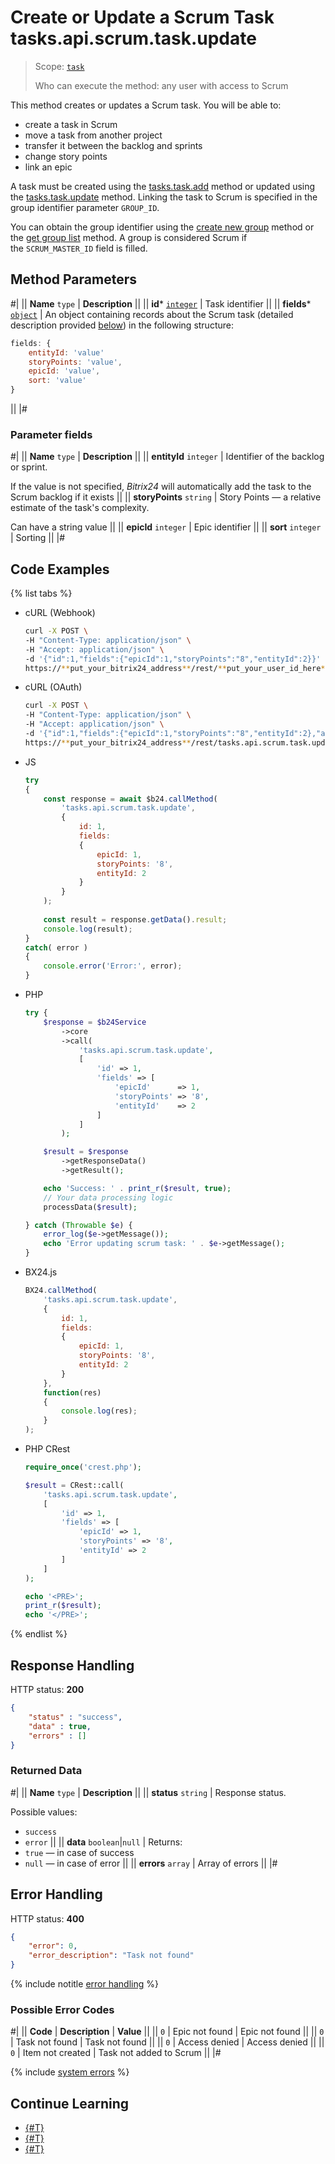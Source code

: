 # Create or Update a Scrum Task tasks.api.scrum.task.update

> Scope: [`task`](../../../scopes/permissions.md)
>
> Who can execute the method: any user with access to Scrum

This method creates or updates a Scrum task. You will be able to:
- create a task in Scrum
- move a task from another project
- transfer it between the backlog and sprints
- change story points
- link an epic

A task must be created using the [tasks.task.add](../../../tasks/tasks-task-add.md) method or updated using the [tasks.task.update](../../../tasks/tasks-task-update.md) method. Linking the task to Scrum is specified in the group identifier parameter `GROUP_ID`.

You can obtain the group identifier using the [create new group](../../sonet-group-create.md) method or the [get group list](../../socialnetwork-api-workgroup-list.md) method. A group is considered Scrum if the `SCRUM_MASTER_ID` field is filled.

## Method Parameters

#|
|| **Name**
`type` | **Description** ||
|| **id***
[`integer`](../../../data-types.md) | Task identifier ||
|| **fields***
[`object`](../../../data-types.md) | An object containing records about the Scrum task (detailed description provided [below](#parametr-fields)) in the following structure:

```js
fields: {
    entityId: 'value'
    storyPoints: 'value',
    epicId: 'value',
    sort: 'value'
}
```

||
|#

### Parameter fields

#|
|| **Name**
`type` | **Description** ||
|| **entityId**
`integer` | Identifier of the backlog or sprint.

If the value is not specified, *Bitrix24* will automatically add the task to the Scrum backlog if it exists ||
|| **storyPoints**
`string` | Story Points — a relative estimate of the task's complexity.

Can have a string value ||
|| **epicId**
`integer` | Epic identifier ||
|| **sort**
`integer` | Sorting ||
|#

## Code Examples

{% list tabs %}

- cURL (Webhook)

    ```bash
    curl -X POST \
    -H "Content-Type: application/json" \
    -H "Accept: application/json" \
    -d '{"id":1,"fields":{"epicId":1,"storyPoints":"8","entityId":2}}' \
    https://**put_your_bitrix24_address**/rest/**put_your_user_id_here**/**put_your_webhook_here**/tasks.api.scrum.task.update
    ```

- cURL (OAuth)

    ```bash
    curl -X POST \
    -H "Content-Type: application/json" \
    -H "Accept: application/json" \
    -d '{"id":1,"fields":{"epicId":1,"storyPoints":"8","entityId":2},"auth":"**put_access_token_here**"}' \
    https://**put_your_bitrix24_address**/rest/tasks.api.scrum.task.update
    ```

- JS

    ```js
    try
    {
    	const response = await $b24.callMethod(
    		'tasks.api.scrum.task.update',
    		{
    			id: 1,
    			fields: 
    			{
    				epicId: 1,
    				storyPoints: '8',
    				entityId: 2
    			}
    		}
    	);
    	
    	const result = response.getData().result;
    	console.log(result);
    }
    catch( error )
    {
    	console.error('Error:', error);
    }
    ```

- PHP

    ```php
    try {
        $response = $b24Service
            ->core
            ->call(
                'tasks.api.scrum.task.update',
                [
                    'id' => 1,
                    'fields' => [
                        'epicId'      => 1,
                        'storyPoints' => '8',
                        'entityId'    => 2
                    ]
                ]
            );
    
        $result = $response
            ->getResponseData()
            ->getResult();
    
        echo 'Success: ' . print_r($result, true);
        // Your data processing logic
        processData($result);
    
    } catch (Throwable $e) {
        error_log($e->getMessage());
        echo 'Error updating scrum task: ' . $e->getMessage();
    }
    ```

- BX24.js

    ```js
    BX24.callMethod(
        'tasks.api.scrum.task.update',
        {
            id: 1,
            fields: 
            {
                epicId: 1,
                storyPoints: '8',
                entityId: 2
            }
        },
        function(res)
        {
            console.log(res);
        }
    );
    ```

- PHP CRest

    ```php
    require_once('crest.php');

    $result = CRest::call(
        'tasks.api.scrum.task.update',
        [
            'id' => 1,
            'fields' => [
                'epicId' => 1,
                'storyPoints' => '8',
                'entityId' => 2
            ]
        ]
    );

    echo '<PRE>';
    print_r($result);
    echo '</PRE>';
    ```

{% endlist %}

## Response Handling

HTTP status: **200**

```json
{
    "status" : "success",
    "data" : true,
    "errors" : []
}
```

### Returned Data

#|
|| **Name**
`type` | **Description** ||
|| **status**
`string` | Response status.

Possible values:
- `success` 
- `error` 
||
|| **data**
`boolean`\|`null` | Returns:
- `true` — in case of success
- `null` — in case of error 
||
|| **errors**
`array` | Array of errors ||
|#  

## Error Handling

HTTP status: **400**

```json
{
    "error": 0,
    "error_description": "Task not found"
}
```

{% include notitle [error handling](../../../../_includes/error-info.md) %}

### Possible Error Codes

#|
|| **Code** | **Description** | **Value** ||
|| `0` | Epic not found | Epic not found ||
|| `0` | Task not found | Task not found ||
|| `0` | Access denied | Access denied ||
|| `0` | Item not created | Task not added to Scrum ||
|#

{% include [system errors](../../../../_includes/system-errors.md) %}

## Continue Learning 

- [{#T}](./index.md)
- [{#T}](./tasks-api-scrum-task-get.md)
- [{#T}](./tasks-api-scrum-task-get-fields.md)